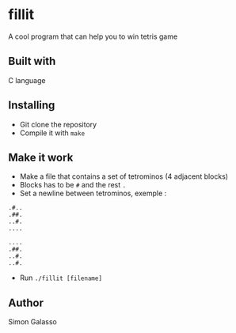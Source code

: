 # fillit
A cool program that can help you to win tetris game
## Built with
C language
## Installing
- Git clone the repository
- Compile it with `make`
## Make it work
- Make a file that contains a set of tetrominos (4 adjacent blocks)
- Blocks has to be `#` and the rest `.`
- Set a newline between tetrominos, exemple :
```
.#..
.##.
..#.
....

....
.##.
..#.
..#.
```
- Run `./fillit [filename]`
## Author
Simon Galasso
